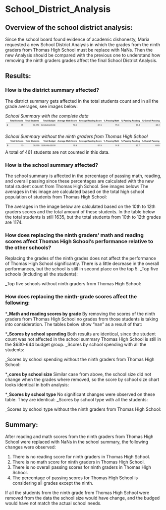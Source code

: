 # School_District_Analysis

## Overview of the school district analysis: 
Since the school board found evidence of academic dishonesty, Maria requested a new School District Analysis in which the grades from the ninth graders from Thomas High School must be replace with NaNs. Then the new Analysis should be compared with the previous one to understand how removing the ninth graders grades affect the final School District Analysis. 

## Results: 
### How is the district summary affected?
The district summary gets affected in the total students count and in all the grade averages, see images below:

*School Summary with the complete data*
 ![distric_summary_1](https://github.com/KatiuscaQ/School_District_Analysis/blob/main/Resources/district_summary_analysis1.PNG)

*School Summary without the ninth graders from Thomas High School*
 ![distric_summary_2](https://github.com/KatiuscaQ/School_District_Analysis/blob/main/Resources/district_summary_analysis2.PNG)
A total of 461 students are not counted in this data.

### How is the school summary affected?
The school summary is affected in the percentage of passing math, reading, and overall passing since these percentages are calculated with the new total student count from Thomas High School. See images below:
The averages in this image are calculated based on the total high school population of students from Thomas High School:
 

The averages in the image below are calculated based on the 10th to 12th graders scores and the total amount of these students. In the table below the total students is still 1635, but the total students from 10th to 12th grades are 1174. 
 



### How does replacing the ninth graders’ math and reading scores affect Thomas High School’s performance relative to the other schools?
Replacing the grades of the ninth grades does not affect the performance of Thomas High School significantly. There is a little decrease in the overall performances, but the school is still in second place on the top 5.
_Top five schools (including all the students):
 
_Top five schools without ninth graders from Thomas High School:
 
### How does replacing the ninth-grade scores affect the following:
*_**Math and reading scores by grade**
By removing the scores of the ninth graders from Thomas High School no grades from those students is taking into consideration. The tables below show “nan” as a result of that:
  
*_**Scores by school spending**
Both results are identical, since the student count was not affected in the school summary Thomas High School is still in the $630-644 budget group.
_Scores by school spending with all the students:
 
_Scores by school spending without the ninth graders from Thomas High School:
 
*_**cores by school size**
Similar case from above, the school size did not change when the grades where removed, so the score by school size chart looks identical in both analysis:
 
*_**Scores by school type**
No significant changes were observed on these table. They are identical:
_Scores by school type with all the students:
 
_Scores by school type without the ninth graders from Thomas High School:
 
## Summary: 

After reading and math scores from the ninth graders from Thomas High School were replaced with NaNs in the school summary, the following changes were observed:
1. There is no reading score for ninth graders in Thomas High School.
2. There is no math score for ninth graders in Thomas High School.
3. There is no overall passing scores for ninth graders in Thomas High School. 
4. The percentage of passing scores for Thomas High School is considering all grades except the ninth.

If all the students from the ninth grade from Thomas High School were removed from the data the school size would have change, and the budged would have not match the actual school needs. 
